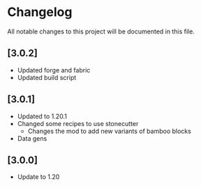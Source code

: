 # Changelog

All notable changes to this project will be documented in this file.

## [3.0.2]

- Updated forge and fabric
- Updated build script

## [3.0.1]

- Updated to 1.20.1
- Changed some recipes to use stonecutter
  - Changes the mod to add new variants of bamboo blocks
- Data gens

## [3.0.0]

- Update to 1.20